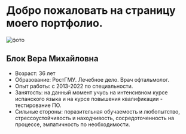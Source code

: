 # Добро пожаловать на страницу моего портфолио.

![фото](/img/foto.png=200x)

## Блок Вера Михайловна
- Возраст: 36 лет
- Образование: РостГМУ. Лечебное дело. Врач офтальмолог. 
- Опыт работы: с 2013-2022 по специальности.
- Занятость: на данный момент учусь на интенсивном курсе испанского языка и на курсе повышения квалификации - тестирование ПО.
- Сильные стороны: поразительная обучаемость и любопытство, стрессоустойчивость и находчивость, сосредоточенность на процессе, эмпатичность по необходимости.
 

